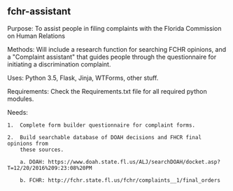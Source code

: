 ## fchr-assistant

Purpose:  To assist people in filing complaints with the
          Florida Commission on Human Relations

Methods:  Will include a research function for searching FCHR opinions,
          and a "Complaint assistant" that guides people through the
          questionnaire for initiating a discrimination complaint.

Uses: Python 3.5, Flask, Jinja, WTForms, other stuff.

Requirements: Check the Requirements.txt file for all required python modules.

Needs:

    1.  Complete form builder questionnaire for complaint forms.

    2.  Build searchable database of DOAH decisions and FHCR final opinions from
        these sources.

        a. DOAH: https://www.doah.state.fl.us/ALJ/searchDOAH/docket.asp?T=12/20/2016%209:23:08%20PM

        b. FCHR: http://fchr.state.fl.us/fchr/complaints__1/final_orders
